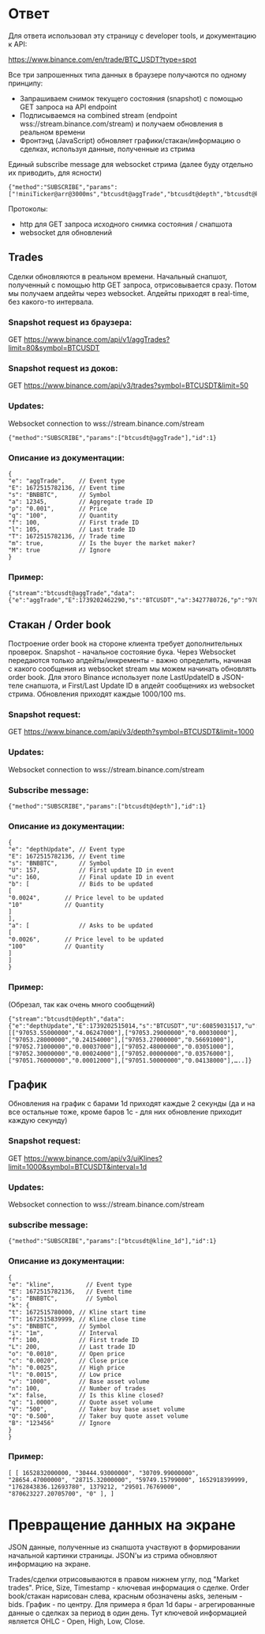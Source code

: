 # Ответ
Для ответа использовал эту страницу c developer tools, и документацию к API:

https://www.binance.com/en/trade/BTC_USDT?type=spot


Все три запрошенных типа данных в браузере получаются по одному принципу:

- Запрашиваем снимок текущего состояния (snapshot) с помощью GET запроса на API endpoint
- Подписываемся на combined stream (endpoint wss://stream.binance.com/stream) и получаем обновления в реальном времени
- Фронтэнд (JavaScript) обновляет графики/стакан/информацию о сделках, используя данные, полученные из стрима
    
Единый subscribe message для websocket стрима (далее буду отдельно их приводить, для ясности)
```
{"method":"SUBSCRIBE","params":["!miniTicker@arr@3000ms","btcusdt@aggTrade","btcusdt@depth","btcusdt@kline_1d"],"id":1}
```

Протоколы:
- http для GET запроса исходного снимка состояния / снапшота
- websocket для обновлений

## Trades

Сделки обновляются в реальном времени. Начальный снапшот, полученный с помощью http GET запроса, отрисовывается сразу. Потом мы получаем апдейты через websocket. Апдейты приходят в real-time, без какого-то интервала.

### Snapshot request из браузера:
GET https://www.binance.com/api/v1/aggTrades?limit=80&symbol=BTCUSDT

### Snapshot request из доков:
GET https://www.binance.com/api/v3/trades?symbol=BTCUSDT&limit=50


### Updates:
Websocket connection to
    wss://stream.binance.com/stream
```
{"method":"SUBSCRIBE","params":["btcusdt@aggTrade"],"id":1}
```

### Описание из документации:
```
{
"e": "aggTrade",    // Event type
"E": 1672515782136, // Event time
"s": "BNBBTC",      // Symbol
"a": 12345,         // Aggregate trade ID
"p": "0.001",       // Price
"q": "100",         // Quantity
"f": 100,           // First trade ID
"l": 105,           // Last trade ID
"T": 1672515782136, // Trade time
"m": true,          // Is the buyer the market maker?
"M": true           // Ignore
}
```

### Пример:
```
{"stream":"btcusdt@aggTrade","data":{"e":"aggTrade","E":1739202462290,"s":"BTCUSDT","a":3427780726,"p":"97020.30000000","q":"0.00018000","f":4543224650,"l":4543224652,"T":1739202462289,"m":false,"M":true}}
```

## Стакан / Order book

Построение order book на стороне клиента требует дополнительных проверок. Snapshot - начальное состояние бука. Через Websocket передаются только апдейты/инкременты - важно определить, начиная с какого сообщения из websocket stream мы можем начинать обновлять order book. Для этого Binance использует поле LastUpdateID в JSON-теле снапшота, и First/Last Update ID в апдейт сообщениях из websocket стрима. Обновления приходят каждые 1000/100 ms.

### Snapshot request:
GET https://www.binance.com/api/v3/depth?symbol=BTCUSDT&limit=1000


### Updates:
Websocket connection to
    wss://stream.binance.com/stream

### Subscribe message:
```
{"method":"SUBSCRIBE","params":["btcusdt@depth"],"id":1}
```

### Описание из документации:
```
{
"e": "depthUpdate", // Event type
"E": 1672515782136, // Event time
"s": "BNBBTC",      // Symbol
"U": 157,           // First update ID in event
"u": 160,           // Final update ID in event
"b": [              // Bids to be updated
[
"0.0024",       // Price level to be updated
"10"            // Quantity
]
],
"a": [              // Asks to be updated
[
"0.0026",       // Price level to be updated
"100"           // Quantity
]
]
}
```

### Пример:
(Обрезал, так как очень много сообщений)
```
{"stream":"btcusdt@depth","data":{"e":"depthUpdate","E":1739202515014,"s":"BTCUSDT","U":60859031517,"u":60859034785,"b":[["97053.55000000","4.06247000"],["97053.29000000","0.00030000"],["97053.28000000","0.24154000"],["97053.27000000","0.56691000"],["97052.71000000","0.00037000"],["97052.48000000","0.03051000"],["97052.30000000","0.00024000"],["97052.00000000","0.03576000"],["97051.76000000","0.00012000"],["97051.50000000","0.04138000"],…..]}
```

## График

Обновления на график с барами 1d приходят каждые 2 секунды (да и на все остальные тоже, кроме баров 1с - для них обновление приходит каждую секунду)

### Snapshot request:
GET https://www.binance.com/api/v3/uiKlines?limit=1000&symbol=BTCUSDT&interval=1d

### Updates:
Websocket connection to
    wss://stream.binance.com/stream


### subscribe message:
```
{"method":"SUBSCRIBE","params":["btcusdt@kline_1d"],"id":1}
```

### Описание из документации:
```
{
"e": "kline",         // Event type
"E": 1672515782136,   // Event time
"s": "BNBBTC",        // Symbol
"k": {
"t": 1672515780000, // Kline start time
"T": 1672515839999, // Kline close time
"s": "BNBBTC",      // Symbol
"i": "1m",          // Interval
"f": 100,           // First trade ID
"L": 200,           // Last trade ID
"o": "0.0010",      // Open price
"c": "0.0020",      // Close price
"h": "0.0025",      // High price
"l": "0.0015",      // Low price
"v": "1000",        // Base asset volume
"n": 100,           // Number of trades
"x": false,         // Is this kline closed?
"q": "1.0000",      // Quote asset volume
"V": "500",         // Taker buy base asset volume
"Q": "0.500",       // Taker buy quote asset volume
"B": "123456"       // Ignore
}
}
```

### Пример:

```
[ [ 1652832000000, "30444.93000000", "30709.99000000", "28654.47000000", "28715.32000000", "59749.15799000", 1652918399999, "1762843836.12693780", 1379212, "29501.76769000", "870623227.20705700", "0" ], ]
```

# Превращение данных на экране

JSON данные, полученные из снапшота участвуют в формировании начальной картинки страницы. JSON'ы из стрима обновляют информацию на экране.

Trades/сделки отрисовываются в правом нижнем углу, под "Market trades". Price, Size, Timestamp - ключевая информация о сделке.
Order book/стакан нарисован слева, красным обозначены asks, зеленым - bids.
График - по центру. Для примера я брал 1d бары - агрегированные данные о сделках за период в один день. Тут ключевой информацией является OHLC - Open, High, Low, Close.